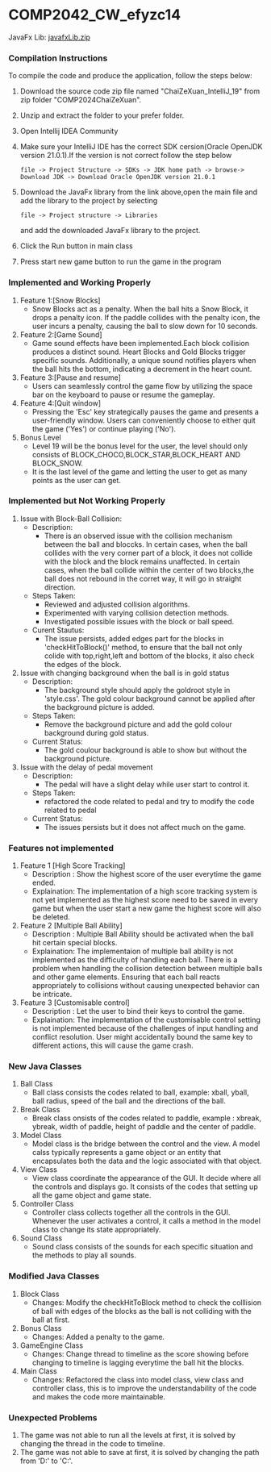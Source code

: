 # COMP2042_CW_efyzc14
JavaFx Lib:
[javafxLib.zip](https://github.com/Garychaizx/COMP2042_CW_efyzc14/files/13543307/javafxLib.zip)

### Compilation Instructions
To compile the code and produce the application, follow the steps below:
1. Download the source code zip file named "ChaiZeXuan_IntelliJ_19" from zip folder "COMP2024ChaiZeXuan".
2. Unzip and extract the folder to your prefer folder.
3. Open Intellij IDEA Community
4. Make sure your IntelliJ IDE has the correct SDK cersion(Oracle OpenJDK version 21.0.1).If the version is not correct follow the step below

       file -> Project Structure -> SDKs -> JDK home path -> browse-> Download JDK -> Download Oracle OpenJDK version 21.0.1
   
6. Download the JavaFx library from the link above,open the main file and add the library to the project by selecting
   
       file -> Project structure -> Libraries
   
   and add the downloaded JavaFx library to the project.
7. Click the Run button in main class
8. Press start new game button to run the game in the program

### Implemented and Working Properly
1. Feature 1:[Snow Blocks]
   - Snow Blocks act as a penalty. When the ball hits a Snow Block, it drops a penalty icon. If the paddle collides with the penalty icon, the user incurs a penalty, causing the ball to slow down for 10 seconds.
2. Feature 2:[Game Sound]
   - Game sound effects have been implemented.Each block collision produces a distinct sound. Heart Blocks and Gold Blocks trigger specific sounds. Additionally, a unique sound notifies players when the ball hits the bottom, indicating a decrement in the heart count.
3. Feature 3:[Pause and resume]
   - Users can seamlessly control the game flow by utilizing the space bar on the keyboard to pause or resume the gameplay.
4. Feature 4:[Quit window]
   - Pressing the 'Esc' key strategically pauses the game and presents a user-friendly window. Users can conveniently choose to either quit the game ('Yes') or continue playing ('No').
5. Bonus Level
   - Level 19 will be the bonus level for the user, the level should only consists of BLOCK_CHOCO,BLOCK_STAR,BLOCK_HEART AND BLOCK_SNOW.
   - It is the last level of the game and letting the user to get as many points as the user can get.

### Implemented but Not Working Properly
1. Issue with Block-Ball Collision:
   - Description:
     - There is an observed issue with the collision mechanism between the ball and bloccks. In certain cases, when the ball collides with the very corner part of a block, it does not collide with the block and the block remains unaffected.
                  In certain cases, when the ball collide within the center of two blocks,the ball does not rebound in the corret way, it will go in straight direction.
   - Steps Taken:
     - Reviewed and adjusted collision algorithms.
     - Experimented with varying collision detection methods.
     - Investigated possible issues with the block or ball speed.
    - Curent Stautus:
      - The issue persists, added edges part for the blocks in 'checkHitToBlock()' method, to ensure that the ball not only colide with top,right,left and bottom of the blocks, it also check the edges of the block.
2. Issue with changing background when the ball is in gold status
   - Description:
     - The background style should apply the goldroot style in 'style.css'. The gold colour background cannot be applied after the background picture is added.
   - Steps Taken:
      - Remove the background picture and add the gold colour background during gold status.
   - Current Status:
      - The gold coulour background is able to show but without the background picture.
3. Issue with the delay of pedal movement
   - Description:
      - The pedal will have a slight delay while user start to control it.
   - Steps Taken:
      - refactored the code related to pedal and try to modify the code related to pedal
   - Current Status:
      - The issues persists but it does not affect much on the game.

### Features not implemented
1. Feature 1 [High Score Tracking]
   - Description : Show the highest score of the user everytime the game ended.
   - Explaination: The implementation of a high score tracking system is not yet implemented as the highest score need to be saved in every game but when the user start a new game the highest score will also be deleted.
2. Feature 2 [Multiple Ball Ability]
   - Description : Multiple Ball Ability should be activated when the ball hit certain special blocks.
   - Explaination: The implementaion of multiple ball ability is not implemented as the difficulty of handling each ball. There is a problem when handling the collision
                    detection between multiple balls and other game elements. Ensuring that each ball reacts appropriately to collisions without causing unexpected behavior can be intricate.
3. Feature 3 [Customisable control]
   - Description : Let the user to bind their keys to control the game.
   - Explaination: The implementation of the customisable control setting is not implemented because of the challenges of input handling and conflict resolution. User might accidentally bound the same key to                         different actions, this will cause the game crash.
  
### New Java Classes
1. Ball Class
   - Ball class consists the codes related to ball, example: xball, yball, ball radius, speed of the ball and the directions of the ball.
2. Break Class
   - Break class onsists of the codes related to paddle, example : xbreak, ybreak, width of paddle, height of paddle and the center of paddle.
3. Model Class
    - Model class is the bridge between the control and the view. A model calss typically represents a game object or an entity that encapsulates both the data and the logic associated with that object.
4. View Class
   - View class coordinate the appearance of the GUI. It decide where all the controls and displays go. It consists of the codes that setting up all the game object and game state.
5. Controller Class
   - Controller class collects together all the controls in the GUI. Whenever the user activates a control, it calls a method in the model class to change its state appropriately.
6. Sound Class
    - Sound class consists of the sounds for each specific situation and the methods to play all sounds.
  
### Modified Java Classes
1. Block Class
   - Changes: Modify the checkHitToBlock method to check the colllision of ball with edges of the blocks as the ball is not colliding with the ball at first.
2. Bonus Class
   - Changes: Added a penalty to the game.
3. GameEngine Class
   - Changes: Change thread to timeline as the score showing before changing to timeline is lagging everytime the ball hit the blocks.
4. Main Class
   - Changes: Refactored the class into model class, view class and controller class, this is to improve the understandability of the code and makes the code more maintainable.

### Unexpected Problems
1. The game was not able to run all the levels at first, it is solved by changing the thread in the code to timeline.
2. The game was not able to save at first, it is solved by changing the path from 'D:' to 'C:'.

